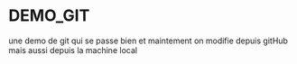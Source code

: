 # DEMO_GIT
une demo de git qui se passe bien
et maintement on modifie depuis gitHub 
mais aussi depuis la machine local
